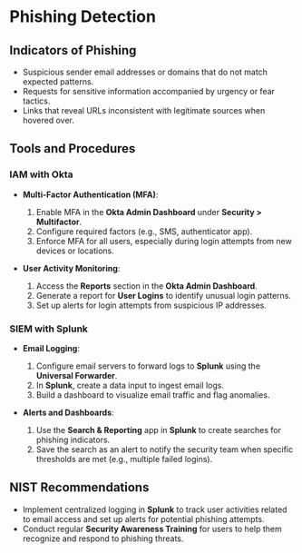 # Phishing Detection

## Indicators of Phishing
- Suspicious sender email addresses or domains that do not match expected patterns.
- Requests for sensitive information accompanied by urgency or fear tactics.
- Links that reveal URLs inconsistent with legitimate sources when hovered over.

## Tools and Procedures
### IAM with Okta
- **Multi-Factor Authentication (MFA)**: 
  1. Enable MFA in the **Okta Admin Dashboard** under **Security > Multifactor**.
  2. Configure required factors (e.g., SMS, authenticator app).
  3. Enforce MFA for all users, especially during login attempts from new devices or locations.
  
- **User Activity Monitoring**:
  1. Access the **Reports** section in the **Okta Admin Dashboard**.
  2. Generate a report for **User Logins** to identify unusual login patterns.
  3. Set up alerts for login attempts from suspicious IP addresses.

### SIEM with Splunk
- **Email Logging**:
  1. Configure email servers to forward logs to **Splunk** using the **Universal Forwarder**.
  2. In **Splunk**, create a data input to ingest email logs.
  3. Build a dashboard to visualize email traffic and flag anomalies.

- **Alerts and Dashboards**:
  1. Use the **Search & Reporting** app in **Splunk** to create searches for phishing indicators.
  2. Save the search as an alert to notify the security team when specific thresholds are met (e.g., multiple failed logins).

## NIST Recommendations
- Implement centralized logging in **Splunk** to track user activities related to email access and set up alerts for potential phishing attempts.
- Conduct regular **Security Awareness Training** for users to help them recognize and respond to phishing threats.

